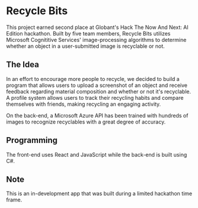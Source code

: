 # Recycle Bits
This project earned second place at Globant's Hack The Now And Next: AI Edition hackathon. Built by five team members, Recycle Bits utilizes Microsoft Cognititive Services' image-processing algorithms to determine whether an object in a user-submitted image is recyclable or not.

## The Idea
In an effort to encourage more people to recycle, we decided to build a program that allows users to upload a screenshot of an object and receive feedback regarding material composition and whether or not it's recyclable. A profile system allows users to track their recycling habits and compare themselves with friends, making recycling an engaging activity.

On the back-end, a Microsoft Azure API has been trained with hundreds of images to recognize recyclables with a great degree of accuracy.

## Programming
The front-end uses React and JavaScript while the back-end is built using C#.

## Note
This is an in-development app that was built during a limited hackathon time frame.
